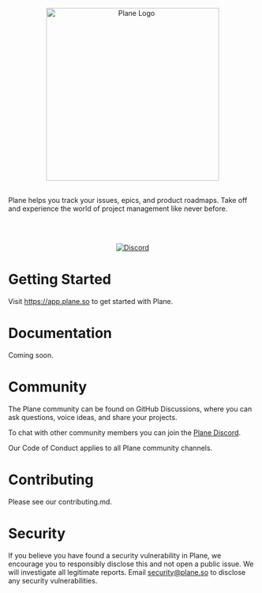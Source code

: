 <br /><br />

<p align="center">
<a href="https://plane.so">
  <img src="https://ik.imagekit.io/w2okwbtu2/plane-logo_0m83xue7R.png?ik-sdk-version=javascript-1.4.3&updatedAt=1668862717084" alt="Plane Logo" width="350">
</a>
</p>
<br />
Plane helps you track your issues, epics, and product roadmaps. Take off and experience the world of project management like never before.

<br /><br />

<p align="center">
<a href="https://discord.com/invite/29tPNhaV">
<img alt="Discord" src="https://img.shields.io/discord/1031547764020084846?color=5865F2&label=Discord&style=for-the-badge" />
</a>

</p>

# Getting Started

Visit https://app.plane.so to get started with Plane.

# Documentation

Coming soon.

# Community

The Plane community can be found on GitHub Discussions, where you can ask questions, voice ideas, and share your projects.

To chat with other community members you can join the [Plane Discord](https://discord.com/invite/8SR2N9PAcJ).

Our Code of Conduct applies to all Plane community channels.

# Contributing

Please see our contributing.md.

# Security

If you believe you have found a security vulnerability in Plane, we encourage you to responsibly disclose this and not open a public issue. We will investigate all legitimate reports. Email security@plane.so to disclose any security vulnerabilities.
